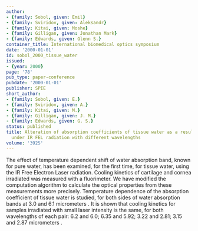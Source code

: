 ```yaml
---
author:
- {family: Sobol, given: Emil}
- {family: Sviridov, given: Aleksandr}
- {family: Kitai, given: Moshe}
- {family: Gilligan, given: Jonathan Mark}
- {family: Edwards, given: Glenn S.}
container_title: International biomedical optics symposium
date: '2000-01-01'
id: sobol_2000_tissue_water
issued:
- {year: 2000}
page: '78'
pub_type: paper-conference
pubdate: '2000-01-01'
publisher: SPIE
short_author:
- {family: Sobol, given: E.}
- {family: Sviridov, given: A.}
- {family: Kitai, given: M.}
- {family: Gilligan, given: J. M.}
- {family: Edwards, given: G. S.}
status: published
title: Alteration of absorption coefficients of tissue water as a result of heating
  under IR FEL radiation with different wavelengths
volume: '3925'
---
```

The effect of temperature dependent shift of water absorption band, known for pure water, has been examined, for the first time, for tissue water, using the IR Free Electron Laser radiation. Cooling kinetics of cartilage and cornea irradiated was measured with a fluorimeter. We have modified the computation algorithm to calculate the optical properties from these measurements more precisely. Temperature dependence of the absorption coefficient of tissue water is studied, for both sides of water absorption bands at 3.0 and 6.1 micrometers . It is shown that cooling kinetics for samples irradiated with small laser intensity is the same, for both wavelengths of each pair: 6.2 and 6.0; 6.35 and 5.92; 3.22 and 2.81; 3.15 and 2.87 micrometers .
